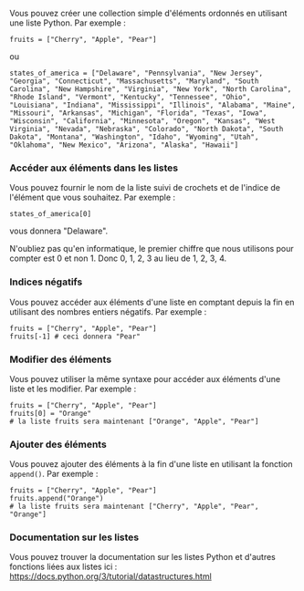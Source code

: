 Vous pouvez créer une collection simple d'éléments ordonnés en utilisant une liste Python. Par exemple :

`fruits = ["Cherry", "Apple", "Pear"]`

ou

`states_of_america = ["Delaware", "Pennsylvania", "New Jersey", "Georgia", "Connecticut", "Massachusetts", "Maryland", "South Carolina", "New Hampshire", "Virginia", "New York", "North Carolina", "Rhode Island", "Vermont", "Kentucky", "Tennessee", "Ohio", "Louisiana", "Indiana", "Mississippi", "Illinois", "Alabama", "Maine", "Missouri", "Arkansas", "Michigan", "Florida", "Texas", "Iowa", "Wisconsin", "California", "Minnesota", "Oregon", "Kansas", "West Virginia", "Nevada", "Nebraska", "Colorado", "North Dakota", "South Dakota", "Montana", "Washington", "Idaho", "Wyoming", "Utah", "Oklahoma", "New Mexico", "Arizona", "Alaska", "Hawaii"]`

### Accéder aux éléments dans les listes

Vous pouvez fournir le nom de la liste suivi de crochets et de l'indice de l'élément que vous souhaitez. Par exemple :

`states_of_america[0]`

vous donnera "Delaware".

N'oubliez pas qu'en informatique, le premier chiffre que nous utilisons pour compter est 0 et non 1. Donc 0, 1, 2, 3 au lieu de 1, 2, 3, 4.

### Indices négatifs

Vous pouvez accéder aux éléments d'une liste en comptant depuis la fin en utilisant des nombres entiers négatifs. Par exemple :
```
fruits = ["Cherry", "Apple", "Pear"]
fruits[-1] # ceci donnera "Pear"
```

### Modifier des éléments

Vous pouvez utiliser la même syntaxe pour accéder aux éléments d'une liste et les modifier. Par exemple :
```
fruits = ["Cherry", "Apple", "Pear"]
fruits[0] = "Orange"
# la liste fruits sera maintenant ["Orange", "Apple", "Pear"]
```

### Ajouter des éléments

Vous pouvez ajouter des éléments à la fin d'une liste en utilisant la fonction `append()`. Par exemple :
```
fruits = ["Cherry", "Apple", "Pear"]
fruits.append("Orange")
# la liste fruits sera maintenant ["Cherry", "Apple", "Pear", "Orange"]
```

### Documentation sur les listes

Vous pouvez trouver la documentation sur les listes Python et d'autres fonctions liées aux listes ici : https://docs.python.org/3/tutorial/datastructures.html